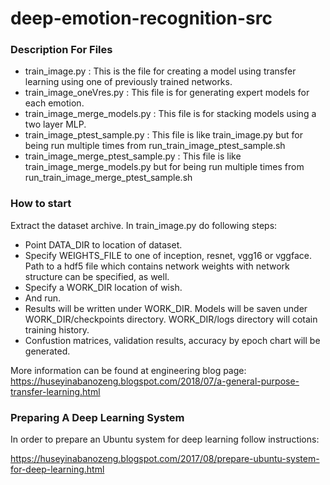 # deep-emotion-recognition-src

<h3>Description For Files</h3>

- train_image.py : This is the file for creating a model using transfer learning using one of previously trained networks.
- train_image_oneVres.py : This file is for generating expert models for each emotion.
- train_image_merge_models.py : This file is for stacking models using a two layer MLP.
- train_image_ptest_sample.py : This file is like train_image.py but for being run multiple times from run_train_image_ptest_sample.sh
- train_image_merge_ptest_sample.py : This file is like train_image_merge_models.py but for being run multiple times from run_train_image_merge_ptest_sample.sh

<h3>How to start</h3>

Extract the dataset archive. In train_image.py do following steps:
- Point DATA_DIR to location of dataset.
- Specify WEIGHTS_FILE to one of inception, resnet, vgg16 or vggface. Path to a hdf5 file which contains network weights with network structure can be specified, as well.
- Specify a WORK_DIR location of wish.
- And run. 
- Results will be written under WORK_DIR. Models will be saven under WORK_DIR/checkpoints directory. WORK_DIR/logs directory will cotain training history.
- Confustion matrices, validation results, accuracy by epoch chart will be generated.

More information can be found at engineering blog page:
https://huseyinabanozeng.blogspot.com/2018/07/a-general-purpose-transfer-learning.html


<h3>Preparing A Deep Learning System</h3>
In order to prepare an Ubuntu system for deep learning follow instructions:

https://huseyinabanozeng.blogspot.com/2017/08/prepare-ubuntu-system-for-deep-learning.html
